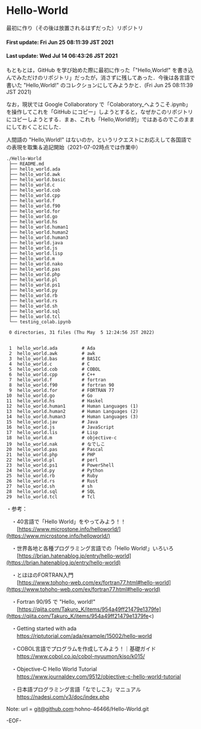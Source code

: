 # Hello-World
最初に作り（その後は放置されるはずだった）リポジトリ

#### First update: Fri Jun 25 08:11:39 JST 2021
#### Last update: Wed Jul 14 06:43:26 JST 2021

もともとは，GitHub を学び始めた際に最初に作った「"Hello,World!" を書き込んでみただけのリポジトリ」だったが，消さずに残してあった．今後は各言語で書いた "Hello,World!" のコレクションにしてみようかと．(Fri Jun 25 08:11:39 JST 2021)

なお，現状では Google Collaboratory で「Colaboratory_へようこそ.ipynb」を操作してこれを「GitHub にコピー」しようとすると，なぜかこのリポジトリにコピーしようとする．まぁ、これも「Hello,World!的」ではあるのでこのままにしておくことにした．

人間語の "Hello,World!" はないのか，というリクエストにお応えして各国語での表現を取集＆追記開始（2021-07-02時点では作業中）


    ./Hello-World
     ├── README.md
     ├── hello_world.ada
     ├── hello_world.awk
     ├── hello_world.basic
     ├── hello_world.c
     ├── hello_world.cob
     ├── hello_world.cpp
     ├── hello_world.f
     ├── hello_world.f90
     ├── hello_world.for
     ├── hello_world.go
     ├── hello_world.hs
     ├── hello_world.human1
     ├── hello_world.human2
     ├── hello_world.human3
     ├── hello_world.java
     ├── hello_world.js
     ├── hello_world.lisp
     ├── hello_world.m
     ├── hello_world.nako
     ├── hello_world.pas
     ├── hello_world.php
     ├── hello_world.pl
     ├── hello_world.ps1
     ├── hello_world.py
     ├── hello_world.rb
     ├── hello_world.rs
     ├── hello_world.sh
     ├── hello_world.sql
     ├── hello_world.tcl
     └── testing_colab.ipynb
     
     0 directories, 31 files (Thu May  5 12:24:56 JST 2022)


     1  hello_world.ada         # Ada
     2  hello_world.awk         # awk
     3  hello_world.bas         # BASIC
     4  hello_world.c           # C
     5  hello_world.cob         # COBOL
     6  hello_world.cpp         # C++
     7  hello_world.f           # fortran
     8  hello_world.f90         # fortran 90
     9  hello_world.for         # FORTRAN 77
    10  hello_world.go          # Go
    11  hello_world.hs          # Haskel
    12  hello_world.human1      # Human Languages (1)
    13  hello_world.human2      # Human Languages (2)
    14  hello_world.human3      # Human Languages (3)
    15  hello_world.jav         # Java
    16  hello_world.js          # JavaScript
    17  hello_world.lis         # Lisp
    18  hello_world.m           # objective-c
    19  hello_world.nak         # なでしこ
    20  hello_world.pas         # Pascal
    21  hello_world.php         # PHP
    22  hello_world.pl          # perl
    23  hello_world.ps1         # PowerShell
    24  hello_world.py          # Python
    25  hello_world.rb          # Ruby
    26  hello_world.rs          # Rust
    27  hello_world.sh          # sh
    28  hello_world.sql         # SQL
    29  hello_world.tcl         # Tcl

・参考：

　・40言語で「Hello World」をやってみよう！！<BR>
　　[https://www.microstone.info/helloworld/](https://www.microstone.info/helloworld/)

　・世界各地と各種プログラミング言語での「Hello World!」いろいろ<BR>
　　[https://brian.hatenablog.jp/entry/hello-world](https://brian.hatenablog.jp/entry/hello-world)

　・とほほのFORTRAN入門<BR>
　　[https://www.tohoho-web.com/ex/fortran77.html#hello-world](https://www.tohoho-web.com/ex/fortran77.html#hello-world)

　・Fortran 90/95 で "Hello, world!"<BR>
　　[https://qiita.com/Takuro_K/items/954a49ff21479e1379fe](https://qiita.com/Takuro_K/items/954a49ff21479e1379fe<)

　・Getting started with ada<BR>
　　https://riptutorial.com/ada/example/15002/hello-world

　・COBOL言語でプログラムを作成してみよう！｜基礎ガイド<BR>
　　https://www.cobol.co.jp/cobol-nyuumon/kiso/k015/

　・Objective-C Hello World Tutorial<BR>
　　https://www.journaldev.com/9512/objective-c-hello-world-tutorial

　・日本語プログラミング言語「なでしこ3」マニュアル<BR>
　　https://nadesi.com/v3/doc/index.php

Note:   url = git@github.com:hohno-46466/Hello-World.git

-EOF-
